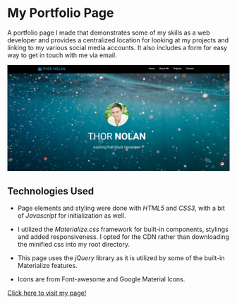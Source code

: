 My Portfolio Page
===================================================
A portfolio page I made that demonstrates some of my skills as a web developer and provides a centralized location for looking at my projects and linking to my various social media accounts. It also includes a form for easy way to get in touch with me via email.

![demo image](/assets/images/demo-image-for-readme.png "Demo image")

## Technologies Used
+ Page elements and styling were done with *HTML5* and *CSS3*, with a bit of *Javascript* for initialization as well.

+ I utilized the *Materialize.css* framework for built-in components, stylings and added responsiveness. I opted for the CDN rather than downloading the minified css into my root directory. 
  
+ This page uses the *jQuery* library as it is utilized by some of the built-in Materialize features. 

+ Icons are from Font-awesome and Google Material Icons.
   
  
[Click here to visit my page!](https://thornolan.github.io/ "deployed site")

















